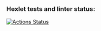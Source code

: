 ### Hexlet tests and linter status:
[![Actions Status](https://github.com/Evgeniiborshchev/qa-engineer-project-84/workflows/hexlet-check/badge.svg)](https://github.com/Evgeniiborshchev/qa-engineer-project-84/actions)